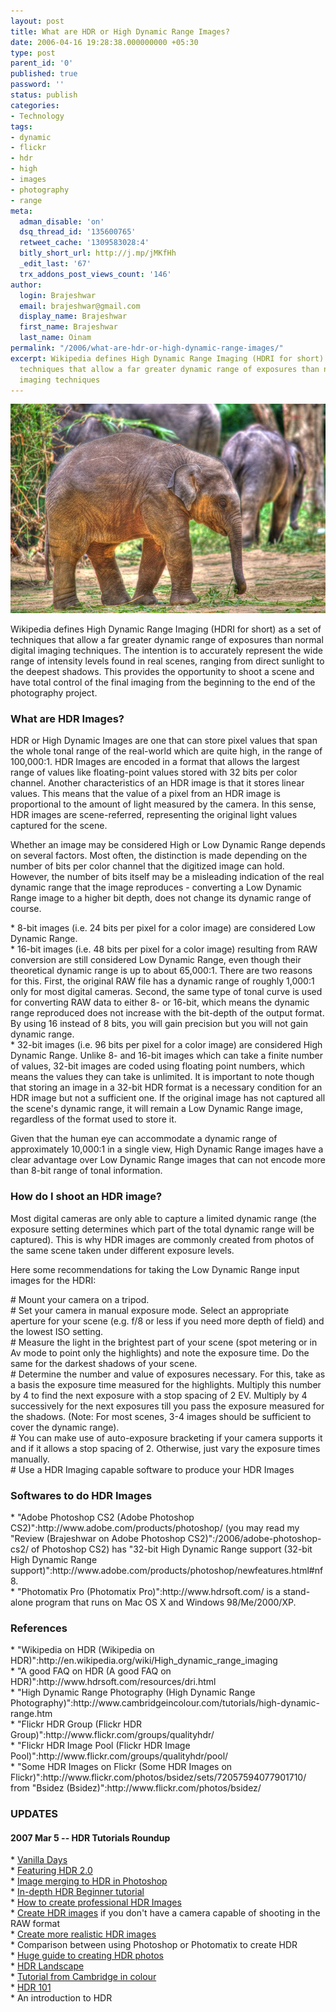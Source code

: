 ```yaml
---
layout: post
title: What are HDR or High Dynamic Range Images?
date: 2006-04-16 19:28:38.000000000 +05:30
type: post
parent_id: '0'
published: true
password: ''
status: publish
categories:
- Technology
tags:
- dynamic
- flickr
- hdr
- high
- images
- photography
- range
meta:
  adman_disable: 'on'
  dsq_thread_id: '135600765'
  retweet_cache: '1309583028:4'
  bitly_short_url: http://j.mp/jMKfHh
  _edit_last: '67'
  trx_addons_post_views_count: '146'
author:
  login: Brajeshwar
  email: brajeshwar@gmail.com
  display_name: Brajeshwar
  first_name: Brajeshwar
  last_name: Oinam
permalink: "/2006/what-are-hdr-or-high-dynamic-range-images/"
excerpt: Wikipedia defines High Dynamic Range Imaging (HDRI for short) as a set of
  techniques that allow a far greater dynamic range of exposures than normal digital
  imaging techniques
---
```

<p><a href="http://www.flickr.com/photos/brajeshwar/6126993228/" title="Bannerghatta National Park (Bangalore)"><img src="/static/2006/04/6126993228_fff62c5331_z.jpg" alt="Bannerghatta National Park (Bangalore)" /></a></p>
<p>Wikipedia defines High Dynamic Range Imaging (HDRI for short) as a set of techniques that allow a far greater dynamic range of exposures than normal digital imaging techniques. The intention is to accurately represent the wide range of intensity levels found in real scenes, ranging from direct sunlight to the deepest shadows. This provides the opportunity to shoot a scene and have total control of the final imaging from the beginning to the end of the photography project.</p>
<h3>What are HDR Images?</h3>
<p>HDR or High Dynamic Images are one that can store pixel values that span the whole tonal range of the real-world which are quite high, in the range of 100,000:1. HDR Images are encoded in a format that allows the largest range of values like floating-point values stored with 32 bits per color channel. Another characteristics of an HDR image is that it stores linear values. This means that the value of a pixel from an HDR image is proportional to the amount of light measured by the camera. In this sense, HDR images are scene-referred, representing the original light values captured for the scene.</p>
<p>Whether an image may be considered High or Low Dynamic Range depends on several factors. Most often, the distinction is made depending on the number of bits per color channel that the digitized image can hold. However, the number of bits itself may be a misleading indication of the real dynamic range that the image reproduces - converting a Low Dynamic Range image to a higher bit depth, does not change its dynamic range of course.</p>
<p>* 8-bit images (i.e. 24 bits per pixel for a color image) are considered Low Dynamic Range.<br />
* 16-bit images (i.e. 48 bits per pixel for a color image) resulting from RAW conversion are still considered Low Dynamic Range, even though their theoretical dynamic range is up to about 65,000:1. There are two reasons for this. First, the original RAW file has a dynamic range of roughly 1,000:1 only for most digital cameras. Second, the same type of tonal curve is used for converting RAW data to either 8- or 16-bit, which means the dynamic range reproduced does not increase with the bit-depth of the output format. By using 16 instead of 8 bits, you will gain precision but you will not gain dynamic range.<br />
* 32-bit images (i.e. 96 bits per pixel for a color image) are considered High Dynamic Range. Unlike 8- and 16-bit images which can take a finite number of values, 32-bit images are coded using floating point numbers, which means the values they can take is unlimited. It is important to note though that storing an image in a 32-bit HDR format is a necessary condition for an HDR image but not a sufficient one. If the original image has not captured all the scene's dynamic range, it will remain a Low Dynamic Range image, regardless of the format used to store it.</p>
<p>Given that the human eye can accommodate a dynamic range of approximately 10,000:1 in a single view, High Dynamic Range images have a clear advantage over Low Dynamic Range images that can not encode more than 8-bit range of tonal information.</p>
<h3>How do I shoot an HDR image?</h3>
<p>Most digital cameras are only able to capture a limited dynamic range (the exposure setting determines which part of the total dynamic range will be captured). This is why HDR images are commonly created from photos of the same scene taken under different exposure levels.</p>
<p>Here some recommendations for taking the Low Dynamic Range input images for the HDRI:</p>
<p># Mount your camera on a tripod.<br />
# Set your camera in manual exposure mode. Select an appropriate aperture for your scene (e.g. f/8 or less if you need more depth of field) and the lowest ISO setting.<br />
# Measure the light in the brightest part of your scene (spot metering or in Av mode to point only the highlights) and note the exposure time. Do the same for the darkest shadows of your scene.<br />
# Determine the number and value of exposures necessary. For this, take as a basis the exposure time measured for the highlights. Multiply this number by 4 to find the next exposure with a stop spacing of 2 EV. Multiply by 4 successively for the next exposures till you pass the exposure measured for the shadows. (Note: For most scenes, 3-4 images should be sufficient to cover the dynamic range).<br />
# You can make use of auto-exposure bracketing if your camera supports it and if it allows a stop spacing of 2. Otherwise, just vary the exposure times manually.<br />
# Use a HDR Imaging capable software to produce your HDR Images</p>
<h3>Softwares to do HDR Images</h3>
<p>* "Adobe Photoshop CS2 (Adobe Photoshop CS2)":http://www.adobe.com/products/photoshop/ (you may read my "Review (Brajeshwar on Adobe Photoshop CS2)":/2006/adobe-photoshop-cs2/ of Photoshop CS2) has "32-bit High Dynamic Range support (32-bit High Dynamic Range support)":http://www.adobe.com/products/photoshop/newfeatures.html#nf8.<br />
* "Photomatix Pro (Photomatix Pro)":http://www.hdrsoft.com/ is a stand-alone program that runs on Mac OS X and Windows 98/Me/2000/XP.</p>
<h3>References</h3>
<p>* "Wikipedia on HDR (Wikipedia on HDR)":http://en.wikipedia.org/wiki/High_dynamic_range_imaging<br />
* "A good FAQ on HDR (A good FAQ on HDR)":http://www.hdrsoft.com/resources/dri.html<br />
* "High Dynamic Range Photography (High Dynamic Range Photography)":http://www.cambridgeincolour.com/tutorials/high-dynamic-range.htm<br />
* "Flickr HDR Group (Flickr HDR Group)":http://www.flickr.com/groups/qualityhdr/<br />
* "Flickr HDR Image Pool (Flickr HDR Image Pool)":http://www.flickr.com/groups/qualityhdr/pool/<br />
* "Some HDR Images on Flickr (Some HDR Images on Flickr)":http://www.flickr.com/photos/bsidez/sets/72057594077901710/ from "Bsidez (Bsidez)":http://www.flickr.com/photos/bsidez/</p>
<h3>UPDATES</h3>
<h4>2007 Mar 5 -- HDR Tutorials Roundup</h4>
<p>* <a href="http://www.vanilladays.com/hdr-guide/">Vanilla Days</a><br />
* <a href="http://stuckincustoms.com/?p=548">Featuring HDR 2.0</a><br />
* <a href="http://www.luminous-landscape.com/tutorials/hdr.shtml">Image merging to HDR in Photoshop</a><br />
* <a href="http://www.cre-aid.nl/2006/06/13/hdr-high-dynamic-range-workshop/">In-depth HDR Beginner tutorial</a><br />
* <a href="http://www.backingwinds.blogspot.com/2006/10/how-to-create-professional-hdr-images.html">How to create professional HDR Images</a><br />
* <a href="http://flickr.com/photos/cleever/255026221/">Create HDR images</a> if you don't have a camera capable of shooting in the RAW format<br />
* <a href="http://www.flickr.com/groups/l4/discuss/72157594241560739/">Create more realistic HDR images</a><br />
* Comparison between using Photoshop or Photomatix to create HDR<br />
* <a href="http://range.wordpress.com/2006/07/15/modern-hdr-photography-a-how-to-or-saturday-morning-relaxation/">Huge guide to creating HDR photos</a><br />
* <a href="http://www.naturescapes.net/072006/rh0706_1.htm">HDR Landscape</a><br />
* <a href="http://www.cambridgeincolour.com/tutorials/high-dynamic-range.htm">Tutorial from Cambridge in colour</a><br />
* <a href="http://hdr101.com/?page_id=4">HDR 101</a><br />
* An introduction to HDR</p>
